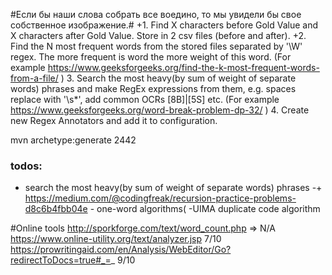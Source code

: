 #Если бы наши слова собрать все воедино, то мы увидели бы свое собственное изображение.#
+1. Find X characters before Gold Value and X characters after Gold Value.
Store in 2 csv files (before and after).
+2. Find the N most frequent words from the stored files separated by '\W' regex.
The more frequent is word the more weight of this word. (For example https://www.geeksforgeeks.org/find-the-k-most-frequent-words-from-a-file/  )
3. Search the most heavy(by sum of weight of separate words) phrases and make RegEx expressions from them, e.g. spaces replace with '\s*', add common OCRs [8B]|[5S] etc.
(For example https://www.geeksforgeeks.org/word-break-problem-dp-32/  )
4. Create new Regex Annotators and add it to configuration.
  
mvn archetype:generate 2442

### todos:
- search the most heavy(by sum of weight of separate words) phrases
    -+ https://medium.com/@codingfreak/recursion-practice-problems-d8c6b4fbb04e - one-word algorithms(
    -UIMA
duplicate code algorithm


#Online tools
http://sporkforge.com/text/word_count.php => N/A
https://www.online-utility.org/text/analyzer.jsp        7/10
https://prowritingaid.com/en/Analysis/WebEditor/Go?redirectToDocs=true#_=_      9/10